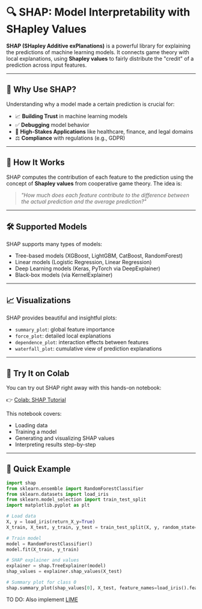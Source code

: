 # 🔍 SHAP: Model Interpretability with SHapley Values

**SHAP (SHapley Additive exPlanations)** is a powerful library for explaining the predictions of machine learning models. It connects game theory with local explanations, using **Shapley values** to fairly distribute the "credit" of a prediction across input features.

---

## 🎯 Why Use SHAP?

Understanding why a model made a certain prediction is crucial for:

- 📈 **Building Trust** in machine learning models
- ✅ **Debugging** model behavior
- 🏥 **High-Stakes Applications** like healthcare, finance, and legal domains
- ⚖️ **Compliance** with regulations (e.g., GDPR)

---

## 🧠 How It Works

SHAP computes the contribution of each feature to the prediction using the concept of **Shapley values** from cooperative game theory. The idea is:

> _"How much does each feature contribute to the difference between the actual prediction and the average prediction?"_

---

## 🛠 Supported Models

SHAP supports many types of models:

- Tree-based models (XGBoost, LightGBM, CatBoost, RandomForest)
- Linear models (Logistic Regression, Linear Regression)
- Deep Learning models (Keras, PyTorch via DeepExplainer)
- Black-box models (via KernelExplainer)

---

## 📈 Visualizations

SHAP provides beautiful and insightful plots:

- `summary_plot`: global feature importance
- `force_plot`: detailed local explanations
- `dependence_plot`: interaction effects between features
- `waterfall_plot`: cumulative view of prediction explanations

---

## 🚀 Try It on Colab

You can try out SHAP right away with this hands-on notebook:

👉 [Colab: SHAP Tutorial](https://colab.research.google.com/github/dphi-official/Machine_Learning_Bootcamp/blob/master/SHAP.ipynb)

This notebook covers:
- Loading data
- Training a model
- Generating and visualizing SHAP values
- Interpreting results step-by-step

---

## 🧪 Quick Example

```python
import shap
from sklearn.ensemble import RandomForestClassifier
from sklearn.datasets import load_iris
from sklearn.model_selection import train_test_split
import matplotlib.pyplot as plt

# Load data
X, y = load_iris(return_X_y=True)
X_train, X_test, y_train, y_test = train_test_split(X, y, random_state=42)

# Train model
model = RandomForestClassifier()
model.fit(X_train, y_train)

# SHAP explainer and values
explainer = shap.TreeExplainer(model)
shap_values = explainer.shap_values(X_test)

# Summary plot for class 0
shap.summary_plot(shap_values[0], X_test, feature_names=load_iris().feature_names)
```

TO DO: Also implement [LIME](https://medium.com/@anshulgoel991/model-exploitability-using-shap-shapley-additive-explanations-and-lime-local-interpretable-cb4f5594fc1a)
